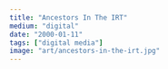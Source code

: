 ```yaml
---
title: "Ancestors In The IRT"
medium: "digital"
date: "2000-01-11"
tags: ["digital media"]
image: "art/ancestors-in-the-irt.jpg"
---
```

